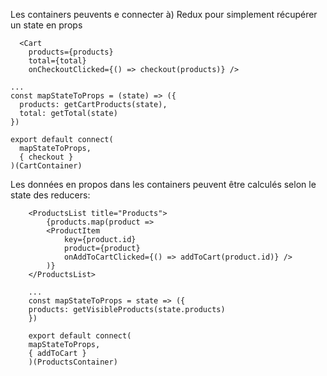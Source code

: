 Les containers peuvents e connecter à) Redux pour simplement récupérer un state en props

```
  <Cart
    products={products}
    total={total}
    onCheckoutClicked={() => checkout(products)} />

...
const mapStateToProps = (state) => ({
  products: getCartProducts(state),
  total: getTotal(state)
})

export default connect(
  mapStateToProps,
  { checkout }
)(CartContainer)
```

Les données en propos dans les containers peuvent être calculés selon le state des reducers:

```
    <ProductsList title="Products">
        {products.map(product =>
        <ProductItem
            key={product.id}
            product={product}
            onAddToCartClicked={() => addToCart(product.id)} />
        )}
    </ProductsList>

    ...
    const mapStateToProps = state => ({
    products: getVisibleProducts(state.products)
    })

    export default connect(
    mapStateToProps,
    { addToCart }
    )(ProductsContainer)
```
